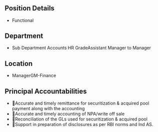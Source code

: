 # 

## Position Details

* Functional

## Department

* Sub Department Accounts HR GradeAssistant Manager to Manager

## Location

* ManagerGM-Finance

## Principal Accountabilities

* Accurate and timely remittance for securitization & acquired pool payment along with the accounting
* Accurate and timely accounting of NPA/write off sale
* Reconciliation of the GLs used for securitization & acquired pool
* Support in preparation of disclosures as per RBI norms and Ind AS.
